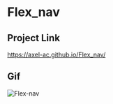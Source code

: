 # Flex_nav
## Project Link
https://axel-ac.github.io/Flex_nav/
## Gif
![Flex-nav](https://user-images.githubusercontent.com/102467587/216677701-87717b21-de3a-403d-881c-fc61c0708be8.gif)
